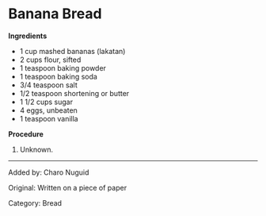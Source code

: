 # Banana Bread

**Ingredients**

- 1 cup mashed bananas (lakatan)
- 2 cups flour, sifted
- 1 teaspoon baking powder
- 1 teaspoon baking soda
- 3/4 teaspoon salt
- 1/2 teaspoon shortening or butter
- 1 1/2 cups sugar
- 4 eggs, unbeaten
- 1 teaspoon vanilla

**Procedure**

1. Unknown.

-----

Added by: Charo Nuguid

Original: Written on a piece of paper

Category: Bread